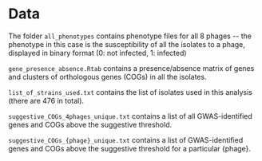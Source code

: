 # Data

The folder `all_phenotypes` contains phenotype files for all 8 phages -- the phenotype in this case is the susceptibility of all the isolates to a phage, displayed in binary format (0: not infected, 1: infected)

`gene_presence_absence.Rtab` contains a presence/absence matrix of genes and clusters of orthologous genes (COGs) in all the isolates.

`list_of_strains_used.txt` contains the list of isolates used in this analysis (there are 476 in total).

`suggestive_COGs_4phages_unique.txt` contains a list of all GWAS-identified genes and COGs above the suggestive threshold.

`suggestive_COGs_{phage}_unique.txt` contains a list of GWAS-identified genes and COGs above the suggestive threshold for a particular {phage}.
